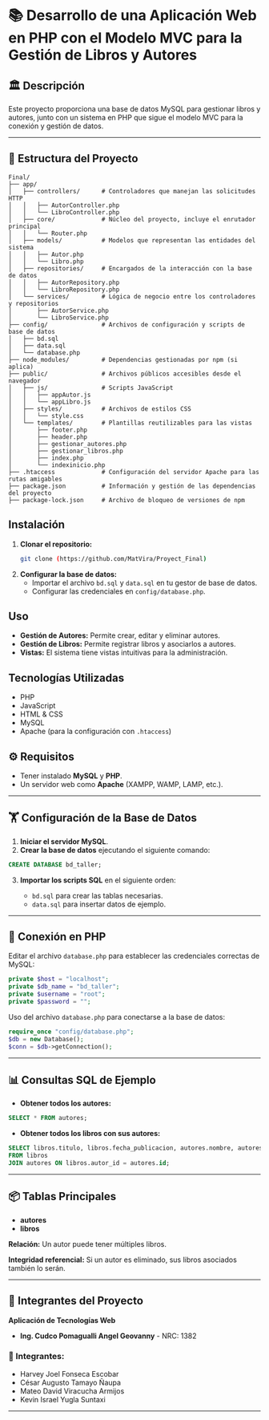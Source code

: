 # 📚 Desarrollo de una Aplicación Web en PHP con el Modelo MVC para la Gestión de Libros y Autores

## 🏛️ Descripción
Este proyecto proporciona una base de datos MySQL para gestionar libros y autores, junto con un sistema en PHP que sigue el modelo MVC para la conexión y gestión de datos.

---

## 📁 Estructura del Proyecto

```
Final/
├── app/
│   ├── controllers/      # Controladores que manejan las solicitudes HTTP
│   │   ├── AutorController.php
│   │   └── LibroController.php
│   ├── core/             # Núcleo del proyecto, incluye el enrutador principal
│   │   └── Router.php
│   ├── models/           # Modelos que representan las entidades del sistema
│   │   ├── Autor.php
│   │   └── Libro.php
│   ├── repositories/     # Encargados de la interacción con la base de datos
│   │   ├── AutorRepository.php
│   │   └── LibroRepository.php
│   └── services/         # Lógica de negocio entre los controladores y repositorios
│       ├── AutorService.php
│       └── LibroService.php
├── config/               # Archivos de configuración y scripts de base de datos
│   ├── bd.sql
│   ├── data.sql
│   └── database.php
├── node_modules/         # Dependencias gestionadas por npm (si aplica)
├── public/               # Archivos públicos accesibles desde el navegador
│   ├── js/               # Scripts JavaScript
│   │   ├── appAutor.js
│   │   └── appLibro.js
│   ├── styles/           # Archivos de estilos CSS
│   │   └── style.css
│   └── templates/        # Plantillas reutilizables para las vistas
│       ├── footer.php
│       ├── header.php
│       ├── gestionar_autores.php
│       ├── gestionar_libros.php
│       ├── index.php
│       └── indexinicio.php
├── .htaccess             # Configuración del servidor Apache para las rutas amigables
├── package.json          # Información y gestión de las dependencias del proyecto
├── package-lock.json     # Archivo de bloqueo de versiones de npm
```

## Instalación
1. **Clonar el repositorio:**
   ```bash
   git clone (https://github.com/MatVira/Proyect_Final)
   ```
2. **Configurar la base de datos:**
   - Importar el archivo `bd.sql` y `data.sql` en tu gestor de base de datos.
   - Configurar las credenciales en `config/database.php`.

## Uso
- **Gestión de Autores:** Permite crear, editar y eliminar autores.
- **Gestión de Libros:** Permite registrar libros y asociarlos a autores.
- **Vistas:** El sistema tiene vistas intuitivas para la administración.

## Tecnologías Utilizadas
- PHP
- JavaScript
- HTML & CSS
- MySQL
- Apache (para la configuración con `.htaccess`)

## ⚙️ Requisitos

- Tener instalado **MySQL** y **PHP**.
- Un servidor web como **Apache** (XAMPP, WAMP, LAMP, etc.).

---

## 🏋️ Configuración de la Base de Datos

1. **Iniciar el servidor MySQL**.
2. **Crear la base de datos** ejecutando el siguiente comando:

```sql
CREATE DATABASE bd_taller;
```

3. **Importar los scripts SQL** en el siguiente orden:

   - `bd.sql` para crear las tablas necesarias.
   - `data.sql` para insertar datos de ejemplo.

---

## 🔗 Conexión en PHP

Editar el archivo `database.php` para establecer las credenciales correctas de MySQL:

```php
private $host = "localhost";
private $db_name = "bd_taller";
private $username = "root";
private $password = "";
```

Uso del archivo `database.php` para conectarse a la base de datos:

```php
require_once "config/database.php";
$db = new Database();
$conn = $db->getConnection();
```

---

## 📊 Consultas SQL de Ejemplo

- **Obtener todos los autores:**

```sql
SELECT * FROM autores;
```

- **Obtener todos los libros con sus autores:**

```sql
SELECT libros.titulo, libros.fecha_publicacion, autores.nombre, autores.apellido
FROM libros
JOIN autores ON libros.autor_id = autores.id;
```

---

## 📦 Tablas Principales

- **autores**
- **libros**

**Relación:** Un autor puede tener múltiples libros.

**Integridad referencial:** Si un autor es eliminado, sus libros asociados también lo serán.

---

## 🌟 Integrantes del Proyecto

**Aplicación de Tecnologías Web**

- **Ing. Cudco Pomagualli Angel Geovanny** - NRC: 1382

### 👥 Integrantes:

- Harvey Joel Fonseca Escobar
- César Augusto Tamayo Ñaupa
- Mateo David Viracucha Armijos
- Kevin Israel Yugla Suntaxi

---
